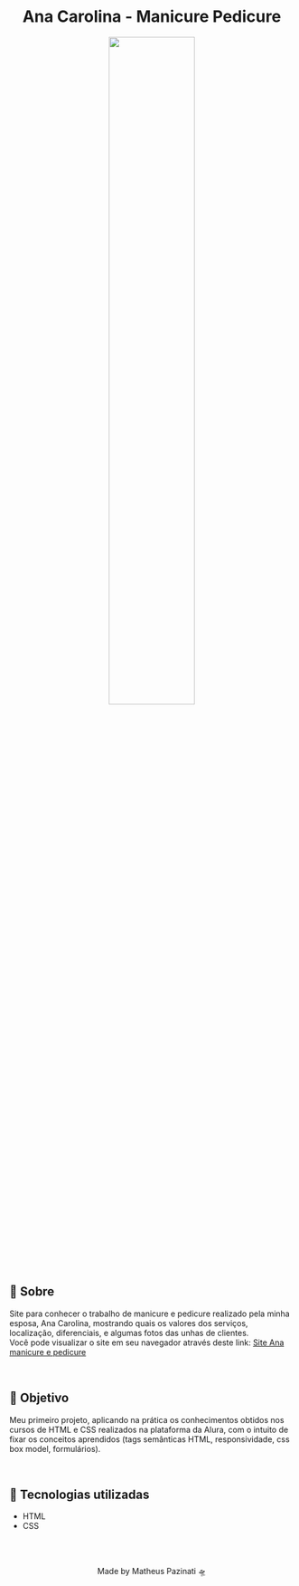 # <h1 align="center">Ana Carolina - Manicure Pedicure</h1>
<p align=center>
<img src="https://media.giphy.com/media/5xPMMieYnihDhQnzTh/giphy.gif" width="55%">
</p>
<br>
<h2>💅 Sobre</h2>
<p>Site para conhecer o trabalho de manicure e pedicure realizado pela minha esposa, Ana Carolina, mostrando quais os valores dos serviços, localização, diferenciais, e algumas fotos das unhas de clientes.<br>
Você pode visualizar o site em seu navegador através deste link: <a href="https://matheus-pazinati.github.io/anamanicure.git.io/index.html">Site Ana manicure e pedicure</a>
</p>
<br>
<h2>🎯 Objetivo</h2>
<p>Meu primeiro projeto, aplicando na prática os conhecimentos obtidos nos cursos de HTML e CSS realizados na plataforma da Alura, com o intuito de fixar os conceitos aprendidos (tags semânticas HTML, responsividade, css box model, formulários).</p>
<br>
<h2>🚀 Tecnologias utilizadas</h2>
<ul>
  <li>HTML</li>
  <li>CSS</li>
  </ul>
  <br>
  <br>
  <p align="center">Made by Matheus Pazinati 🛸</p>


